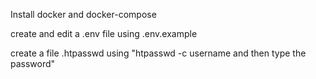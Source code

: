 Install docker and docker-compose

create and edit a .env file using .env.example

create a file .htpasswd using "htpasswd -c username and then type the password"
